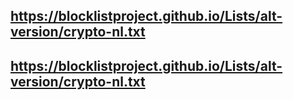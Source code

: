 ## https://blocklistproject.github.io/Lists/alt-version/crypto-nl.txt
## https://blocklistproject.github.io/Lists/alt-version/crypto-nl.txt
